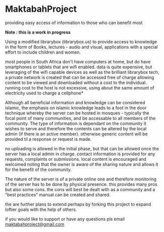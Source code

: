 # MaktabahProject
providing easy access of information to those who can benefit most

**Note : this is a work in progress**

Using a modified librarybox (librarybox.us) to provide access to  knowledge in the form of Books, lectures - audio and visual, applications with a special effort to include children and women.

most people in South Africa don't have computers at home, but do have smartphones or tablets that are wifi enabled. data is quite expensive, but leveraging of the wifi capable devices as well as the brilliant librarybox tech, a private network is created that can be accessed free of charge allowing content to be viewed and downloaded without a cost to the individual. running cost to the host is not excessive, using about the same amount of electricity used to charge a cellphone*

Although all beneficial information and knowledge can be considered islamic, the emphasis on islamic knowledge leads to a foot in the door technique whereby the server can be hosted in mosques - typically the focal point of many communities, and be accessable to all members of the community. The type of information is dependant on the community it wishes to serve and therefore the contents can be altered by the local admin (if there is an active member). otherwise generic content will be provided til a response or request is made.

no uploading is allowed in the initial phase, but that can be allowed once the server has a local admin in charge.
contact information is provided for any requests, complaints or submissions. local content is encouraged and welcomed noting that the owner is aware of the sharing nature and allows it for the benefit of the community.

The nature of the server is of a private online one and therefore monitoring of the server has to be done by physical presence. this provides many pros but also some cons. the cons will best be dealt with as a community and a "best practices" manual can be created and shared.

the are further plans to extend perhaps by forking this project to expand loftier goals with the help of others.

if you would like to support or have any questions pls email maktabahproject@gmail.com

